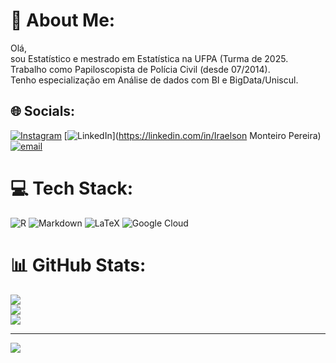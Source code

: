 # 💫 About Me:
Olá, <br>sou Estatístico e mestrado em Estatística na UFPA (Turma de 2025. <br>Trabalho como Papiloscopista de Polícia Civil (desde 07/2014). <br>Tenho especialização em Análise de dados com BI e BigData/Uniscul.


## 🌐 Socials:
[![Instagram](https://img.shields.io/badge/Instagram-%23E4405F.svg?logo=Instagram&logoColor=white)](https://instagram.com/i._monteiro) [![LinkedIn](https://img.shields.io/badge/LinkedIn-%230077B5.svg?logo=linkedin&logoColor=white)](https://linkedin.com/in/Iraelson Monteiro Pereira) [![email](https://img.shields.io/badge/Email-D14836?logo=gmail&logoColor=white)](mailto:iraelson10@gmail.com) 

# 💻 Tech Stack:
![R](https://img.shields.io/badge/r-%23276DC3.svg?style=for-the-badge&logo=r&logoColor=white) ![Markdown](https://img.shields.io/badge/markdown-%23000000.svg?style=for-the-badge&logo=markdown&logoColor=white) ![LaTeX](https://img.shields.io/badge/latex-%23008080.svg?style=for-the-badge&logo=latex&logoColor=white) ![Google Cloud](https://img.shields.io/badge/GoogleCloud-%234285F4.svg?style=for-the-badge&logo=google-cloud&logoColor=white)
# 📊 GitHub Stats:
![](https://github-readme-stats.vercel.app/api?username=Iraelson&theme=onedark&hide_border=true&include_all_commits=true&count_private=false)<br/>
![](https://nirzak-streak-stats.vercel.app/?user=Iraelson&theme=onedark&hide_border=true)<br/>
![](https://github-readme-stats.vercel.app/api/top-langs/?username=Iraelson&theme=onedark&hide_border=true&include_all_commits=true&count_private=false&layout=compact)

---
[![](https://visitcount.itsvg.in/api?id=Iraelson&icon=6&color=1)](https://visitcount.itsvg.in)

<!-- Proudly created with GPRM ( https://gprm.itsvg.in ) -->